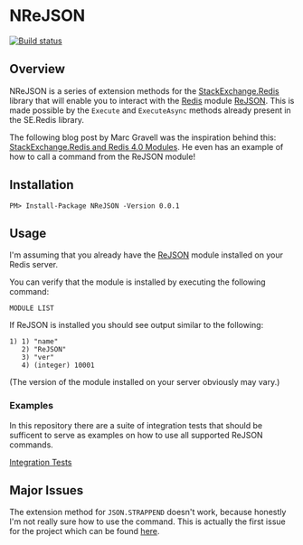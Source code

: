 # NReJSON

[![Build status](https://ci.appveyor.com/api/projects/status/fwah8euqttecil89?svg=true)](https://ci.appveyor.com/project/tombatron/nrejson)

## Overview

NReJSON is a series of extension methods for the [StackExchange.Redis](https://github.com/StackExchange/StackExchange.Redis) library that will enable you to interact with the [Redis](https://redis.io/) module [ReJSON](https://github.com/RedisLabsModules/rejson). This is made possible by the `Execute` and `ExecuteAsync` methods already present in the SE.Redis library. 

The following blog post by Marc Gravell was the inspiration behind this: [StackExchange.Redis and Redis 4.0 Modules](https://blog.marcgravell.com/2017/04/stackexchangeredis-and-redis-40-modules.html). He even has an example of how to call a command from the ReJSON module! 

## Installation

`PM> Install-Package NReJSON -Version 0.0.1`

## Usage

I'm assuming that you already have the [ReJSON](https://github.com/RedisLabsModules/rejson) module installed on your Redis server. 

You can verify that the module is installed by executing the following command:

`MODULE LIST`

If ReJSON is installed you should see output similar to the following:

```
1) 1) "name"
   2) "ReJSON"
   3) "ver"
   4) (integer) 10001
```

(The version of the module installed on your server obviously may vary.)

### Examples

In this repository there are a suite of integration tests that should be sufficent to serve as examples on how to use all supported ReJSON commands.

[Integration Tests](https://github.com/tombatron/NReJSON/blob/master/NReJSON.IntegrationTests/DatabaseExtensionAsyncTests.cs)

## Major Issues

The extension method for `JSON.STRAPPEND` doesn't work, because honestly I'm not really sure how to use the command. This is actually the first issue for the project which can be found [here](https://github.com/tombatron/NReJSON/issues/1). 
